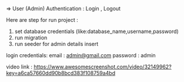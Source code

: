 => User (Admin) Authentication : Login , Logout


Here are step for run project :

1) set database credentials (like:database_name,username,password)
2) run migration
3) run seeder for admin details insert

login credentials:
email : admin@gmail.com
password : admin

video link : https://www.awesomescreenshot.com/video/32149962?key=a6ca57660dd90b8bcd383f108759a4bd
